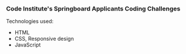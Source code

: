### Code Institute's Springboard Applicants Coding Challenges

Technologies used:
- HTML
- CSS, Responsive design
- JavaScript
